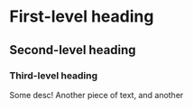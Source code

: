 # First-level heading
## Second-level heading
### Third-level heading

Some desc! Another piece of text, and another
